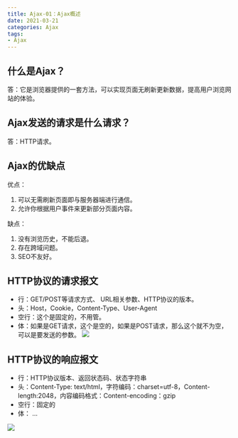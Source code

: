 ```yaml
---
title: Ajax-01：Ajax概述
date: 2021-03-21
categories: Ajax
tags: 
- Ajax
---
```

## 什么是Ajax？
答：它是浏览器提供的一套方法，可以实现页面无刷新更新数据，提高用户浏览网站的体验。
## Ajax发送的请求是什么请求？
答：HTTP请求。
## Ajax的优缺点
优点：
1. 可以无需刷新页面即与服务器端进行通信。
2. 允许你根据用户事件来更新部分页面内容。

缺点：
1. 没有浏览历史，不能后退。
2. 存在跨域问题。   
2.  SEO不友好。

## HTTP协议的请求报文
* 行：GET/POST等请求方式、 URL相关参数、HTTP协议的版本。
* 头：Host，Cookie，Content-Type、User-Agent
* 空行：这个是固定的，不用管。
* 体：如果是GET请求，这个是空的，如果是POST请求，那么这个就不为空，可以是要发送的参数。
![](https://img-blog.csdnimg.cn/img_convert/1e3fc4c1af3a347a65e4d5bf4744a427.png)
## HTTP协议的响应报文
* 行：HTTP协议版本、返回状态码、状态字符串
* 头：Content-Type: text/html，字符编码：charset=utf-8，Content-length:2048，内容编码格式：Content-encoding：gzip
* 空行：固定的
* 体： <html>...</html>

![](https://img-blog.csdnimg.cn/img_convert/686f35ce1f8ca0a5a5b28624b0f0867b.png)

